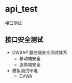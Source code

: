# api_test

接口测试

## 接口安全测试

- OWSAP 服务端安全测试体系
    - 移动端安全
    - 服务端安全
- 模拟测试环境
    - DVWA











